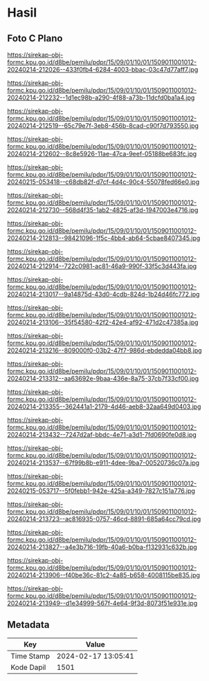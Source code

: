 # Hasil

## Foto C Plano

https://sirekap-obj-formc.kpu.go.id/d8be/pemilu/pdpr/15/09/01/10/01/1509011001012-20240214-212026--433f0fb4-6284-4003-bbac-03c47d77aff7.jpg

https://sirekap-obj-formc.kpu.go.id/d8be/pemilu/pdpr/15/09/01/10/01/1509011001012-20240214-212232--1d1ec98b-a290-4f88-a73b-11dcfd0ba1a4.jpg

https://sirekap-obj-formc.kpu.go.id/d8be/pemilu/pdpr/15/09/01/10/01/1509011001012-20240214-212519--65c79e7f-3eb8-456b-8cad-c90f7d793550.jpg

https://sirekap-obj-formc.kpu.go.id/d8be/pemilu/pdpr/15/09/01/10/01/1509011001012-20240214-212602--8c8e5926-11ae-47ca-9eef-05188be683fc.jpg

https://sirekap-obj-formc.kpu.go.id/d8be/pemilu/pdpr/15/09/01/10/01/1509011001012-20240215-053418--c68db82f-d7cf-4d4c-90c4-55078fed66e0.jpg

https://sirekap-obj-formc.kpu.go.id/d8be/pemilu/pdpr/15/09/01/10/01/1509011001012-20240214-212730--568d4f35-1ab2-4825-af3d-1947003e4716.jpg

https://sirekap-obj-formc.kpu.go.id/d8be/pemilu/pdpr/15/09/01/10/01/1509011001012-20240214-212813--98421096-1f5c-4bb4-ab64-5cbae8407345.jpg

https://sirekap-obj-formc.kpu.go.id/d8be/pemilu/pdpr/15/09/01/10/01/1509011001012-20240214-212914--722c0981-ac81-46a9-990f-33f5c3d443fa.jpg

https://sirekap-obj-formc.kpu.go.id/d8be/pemilu/pdpr/15/09/01/10/01/1509011001012-20240214-213017--9a14875d-43d0-4cdb-824d-1b24d46fc772.jpg

https://sirekap-obj-formc.kpu.go.id/d8be/pemilu/pdpr/15/09/01/10/01/1509011001012-20240214-213106--35f54580-42f2-42e4-af92-471d2c47385a.jpg

https://sirekap-obj-formc.kpu.go.id/d8be/pemilu/pdpr/15/09/01/10/01/1509011001012-20240214-213216--809000f0-03b2-47f7-986d-ebdedda04bb8.jpg

https://sirekap-obj-formc.kpu.go.id/d8be/pemilu/pdpr/15/09/01/10/01/1509011001012-20240214-213312--aa63692e-9baa-436e-8a75-37cb7f33cf00.jpg

https://sirekap-obj-formc.kpu.go.id/d8be/pemilu/pdpr/15/09/01/10/01/1509011001012-20240214-213355--362441a1-2179-4d46-aeb8-32aa649d0403.jpg

https://sirekap-obj-formc.kpu.go.id/d8be/pemilu/pdpr/15/09/01/10/01/1509011001012-20240214-213432--7247d2af-bbdc-4e71-a3d1-7fd0690fe0d8.jpg

https://sirekap-obj-formc.kpu.go.id/d8be/pemilu/pdpr/15/09/01/10/01/1509011001012-20240214-213537--67f99b8b-e911-4dee-9ba7-00520736c07a.jpg

https://sirekap-obj-formc.kpu.go.id/d8be/pemilu/pdpr/15/09/01/10/01/1509011001012-20240215-053717--5f0febb1-942e-425a-a349-7827c151a776.jpg

https://sirekap-obj-formc.kpu.go.id/d8be/pemilu/pdpr/15/09/01/10/01/1509011001012-20240214-213723--ac816935-0757-46cd-8891-685a64cc79cd.jpg

https://sirekap-obj-formc.kpu.go.id/d8be/pemilu/pdpr/15/09/01/10/01/1509011001012-20240214-213827--a4e3b716-19fb-40a6-b0ba-f132931c632b.jpg

https://sirekap-obj-formc.kpu.go.id/d8be/pemilu/pdpr/15/09/01/10/01/1509011001012-20240214-213906--f40be36c-81c2-4a85-b658-4008115be835.jpg

https://sirekap-obj-formc.kpu.go.id/d8be/pemilu/pdpr/15/09/01/10/01/1509011001012-20240214-213949--d1e34999-567f-4e64-9f3d-8073f51e931e.jpg


## Metadata

| Key        | Value               |
| ---------- | ------------------- |
| Time Stamp | 2024-02-17 13:05:41 |
| Kode Dapil | 1501                |



